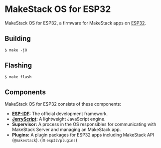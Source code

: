 MakeStack OS for ESP32
======================

MakeStack OS for ESP32, a firmware for MakeStack apps on [ESP32](https://espressif.com/en/products/hardware/esp32/overview).

Building
--------
```
$ make -j8
```

Flashing
--------
```
$ make flash
```

Components
----------
MakeStack OS for ESP32 consists of these components:

- **[ESP-IDF](https://github.com/espressif/esp-idf):** The official development framework.
- **[JerryScript](http://jerryscript.net/):** A lightweight JavaScript engine.
- **Supervisor:** A process in the OS responsibles for communicating with MakeStack Server and managing an MakeStack app.
- **Plugins:** A plugin packages for ESP32 apps including MakeStack API (`@makestack`). (in `esp32/plugins`)
